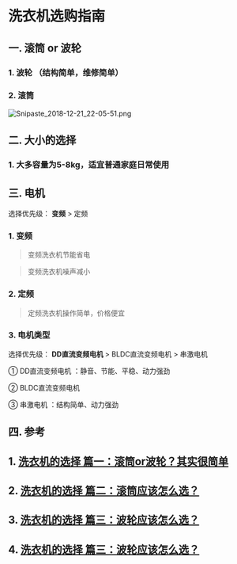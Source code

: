 # 洗衣机选购指南



## 一.  滚筒 or 波轮 

### 1. 波轮 （结构简单，维修简单）

### 2. 滚筒

![Snipaste_2018-12-21_22-05-51.png](https://i.loli.net/2018/12/21/5c1cf35c68ec6.png)




## 二. 大小的选择

### 1. 大多容量为5-8kg，适宜普通家庭日常使用 



## 三. 电机

选择优先级： **变频** > 定频 

### 1. 变频

> 变频洗衣机节能省电 

> 变频洗衣机噪声减小 

### 2. 定频 

> 定频洗衣机操作简单，价格便宜 

### 3. 电机类型

选择优先级： **DD直流变频电机** > BLDC直流变频电机 > 串激电机 

① DD直流变频电机 ：静音、节能、平稳、动力强劲 

② BLDC直流变频电机

③ 串激电机 ：结构简单、动力强劲






## 四. 参考



## 1. [洗衣机的选择 篇一：滚筒or波轮？其实很简单](https://post.smzdm.com/p/310/)

## 2. [洗衣机的选择 篇二：滚筒应该怎么选？](https://post.smzdm.com/p/366/)

## 3. [洗衣机的选择 篇三：波轮应该怎么选？](https://post.smzdm.com/p/9630/)

## 4. [洗衣机的选择 篇三：波轮应该怎么选？](https://post.smzdm.com/p/9630/)